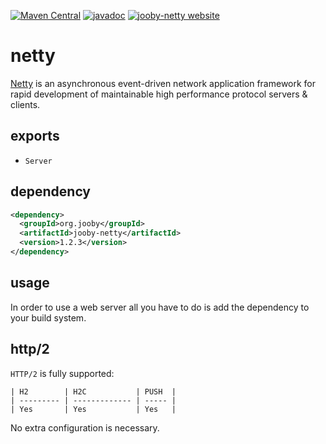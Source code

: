[![Maven Central](https://maven-badges.herokuapp.com/maven-central/org.jooby/jooby-netty/badge.svg)](https://maven-badges.herokuapp.com/maven-central/org.jooby/jooby-netty)
[![javadoc](https://javadoc.io/badge/org.jooby/jooby-netty.svg)](https://javadoc.io/doc/org.jooby/jooby-netty/1.2.3)
[![jooby-netty website](https://img.shields.io/badge/jooby-netty-brightgreen.svg)](http://jooby.org/doc/netty)
# netty

[Netty](http://netty.io) is an asynchronous event-driven network application framework for rapid development of maintainable high performance protocol servers & clients.

## exports

* `Server`

## dependency

```xml
<dependency>
  <groupId>org.jooby</groupId>
  <artifactId>jooby-netty</artifactId>
  <version>1.2.3</version>
</dependency>
```

## usage

In order to use a web server all you have to do is add the dependency to your build system.

## http/2

`HTTP/2` is fully supported:

```
| H2        | H2C           | PUSH  |
| --------- | ------------- | ----- |
| Yes       | Yes           | Yes   |
```

No extra configuration is necessary.
